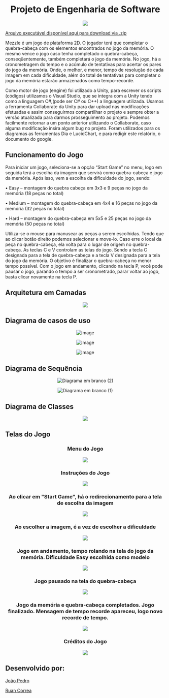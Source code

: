 <div align = "center">
   <h1>Projeto de Engenharia de Software</h1>
   <img src = "https://user-images.githubusercontent.com/47988061/70481044-211fda00-1ac0-11ea-902a-25dd01e7bc7a.png"></img>
</div>

[Arquivo executável disponível aqui para download via .zip](https://github.com/ruancorrea/MezzleGame/blob/master/Documentos/Mezzle%20Game.zip)


Mezzle é um jogo de plataforma 2D. O jogador terá que completar o quebra-cabeça com os elementos encontrados no jogo da memória. O mesmo vence o jogo caso tenha completado o quebra-cabeça, conseqüentemente, também completará o jogo da memória. No jogo, há a cronometragem do tempo e o acúmulo de tentativas para acertar os pares do jogo da memória. Onde, o melhor, e menor, tempo de resolução de cada imagem em cada dificuldade, além do total de tentativas para completar o jogo da memória estarão armazenados como tempo-recorde.

Como motor de jogo (engine) foi utilizado a Unity, para escrever os scripts (códigos) utilizamos o Visual Studio, que se integra com a Unity tendo como a linguagem C#,(pode ser C# ou C++) a linguagem utilizada. Usamos a ferramenta Collaborate da Unity para dar upload nas modificações efetuadas e assim conseguirmos compartilhar o projeto e sempre obter a versão atualizada para darmos prosseguimento ao projeto.
Podemos facilmente retornar a um ponto anterior utilizando o Collaborate, caso alguma modificação insira algum bug no projeto.
Foram utilizados para os diagramas as ferramentas Dia e LucidChart, e para redigir este relatório, o documento do google.

## Funcionamento do Jogo
Para iniciar um jogo, seleciona-se a opção “Start Game” no menu, logo em seguida terá a escolha da imagem que servirá como quebra-cabeça e jogo da memória. Após isso, vem a escolha da dificuldade do jogo, sendo:
 
•	Easy – montagem do quebra cabeça em 3x3 e 9 peças no jogo da memória (18 peças no total)

•	Medium – montagem do quebra-cabeça em 4x4 e 16 peças no jogo da memória (32 peças no total)

•	Hard – montagem do quebra-cabeça em 5x5 e 25 peças no jogo da memória (50 peças no total)


Utiliza-se o mouse para manusear as peças a serem escolhidas. Tendo que ao clicar botão direito podemos selecionar e move-lo. Caso erre o local da peça no quebra-cabeça, ela volta para o lugar de origem no quebra-cabeça. As teclas C e V controlam as telas do jogo. Sendo a tecla C designada para a tela de quebra-cabeça e a tecla V designada para a tela do jogo da memória. O objetivo é finalizar o quebra-cabeça no menor tempo possível. Com o jogo em andamento, clicando na tecla P, você pode pausar o jogo, parando o tempo a ser cronometrado, parar voltar ao jogo, basta clicar novamente na tecla P.

 
## Arquitetura em Camadas

<div align = "center">
 
<img src = "https://user-images.githubusercontent.com/47988061/73843886-45691000-47fe-11ea-8d6a-c1723ad96d0a.png"></img>

</div>

## Diagrama de casos de uso

<div align = "center">

![image](https://user-images.githubusercontent.com/47988061/73843959-66c9fc00-47fe-11ea-9773-f26cca4e7c44.png)

![image](https://user-images.githubusercontent.com/47988061/73843983-72b5be00-47fe-11ea-8123-701222f45500.png)

![image](https://user-images.githubusercontent.com/47988061/73844014-7f3a1680-47fe-11ea-9694-cd953e2478d1.png)

</div>



## Diagrama de Sequência

<div align = "center">

![Diagrama em branco (2)](https://user-images.githubusercontent.com/47988061/71024273-4e354380-20e3-11ea-8f53-c889db10204d.png)


![Diagrama em branco (1)](https://user-images.githubusercontent.com/47988061/73780506-5a499300-476d-11ea-9085-d6a4cec72e69.png)

</div>


## Diagrama de Classes

<div align = "center">

<img src = "https://user-images.githubusercontent.com/47988061/74073705-0a2b3480-49ea-11ea-9706-c801616e86d5.png"></img>

</div>

## Telas do Jogo
<div align = "center">
   <h3>Menu do Jogo</h3>
<img src = "https://user-images.githubusercontent.com/47988061/74073948-f0d6b800-49ea-11ea-99c8-bd32a797b923.png"></img>

   <h3>Instruções do Jogo</h3>
<img src = "https://user-images.githubusercontent.com/47988061/74073957-f7fdc600-49ea-11ea-968e-f15416c148b7.png"></img>

   <h3>Ao clicar em "Start Game", há o redirecionamento para a tela de escolha da imagem</h3>
<img src = "https://user-images.githubusercontent.com/47988061/74073953-f502d580-49ea-11ea-9635-c9797d0f439d.png"></img>

   <h3>Ao escolher a imagem, é a vez de escolher a dificuldade</h3>
<img src = "https://user-images.githubusercontent.com/47988061/74073963-00ee9780-49eb-11ea-846d-c1f6a6a6de97.png"></img>

   <h3>Jogo em andamento, tempo rolando na tela do jogo da memória. Dificuldade Easy escolhida como modelo</h3>
<img src = "https://user-images.githubusercontent.com/47988061/74073967-04821e80-49eb-11ea-85e7-10e548bb77a6.png"></img>
   
   <h3>Jogo pausado na tela do quebra-cabeça</h3>
<img src = "https://user-images.githubusercontent.com/47988061/74074442-d00f6200-49ec-11ea-998a-009bcea40704.png"></img>

   <h3>Jogo da memória e quebra-cabeça completados. Jogo finalizado. Mensagem de tempo recorde apareceu, logo novo recorde de tempo.</h3>
<img src = "https://user-images.githubusercontent.com/47988061/74073992-1499fe00-49eb-11ea-92bd-1b3897ecb420.png"></img>

   <h3>Créditos do Jogo</h3>
<img src = "https://user-images.githubusercontent.com/47988061/74073980-0cda5980-49eb-11ea-90f1-4c92b7767a07.png"></img>

</div>

## Desenvolvido por: 

  [João Pedro](https://github.com/joaopedrobritot)

  [Ruan Correa](https://github.com/ruancorrea)
